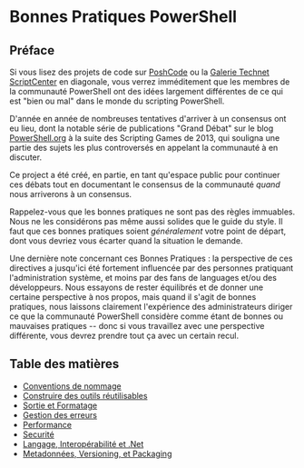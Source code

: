 # Bonnes Pratiques PowerShell

## Préface

Si vous lisez des projets de code sur [PoshCode](https://github.com/PoshCode) ou la [Galerie Technet ScriptCenter](http://gallery.technet.microsoft.com/scriptcenter) en diagonale, vous verrez imméditement que les membres de la communauté PowerShell ont des idées largement différentes de ce qui est "bien ou mal" dans le monde du scripting PowerShell.

D'année en année de nombreuses tentatives d'arriver à un consensus ont eu lieu, dont la notable série de publications "Grand Débat" sur le blog [PowerShell.org](https://powershell.org/?s=great+debate) à la suite des Scripting Games de 2013, qui souligna une partie des sujets les plus controversés en appelant la communauté à en discuter.

Ce project a été créé, en partie, en tant qu'espace public pour continuer ces débats tout en documentant le consensus de la communauté _quand_ nous arriverons à un consensus.

Rappelez-vous que les bonnes pratiques ne sont pas des règles immuables. Nous ne les considérons pas même aussi solides que le guide du style. Il faut que ces bonnes pratiques soient _généralement_ votre point de départ, dont vous devriez vous écarter quand la situation le demande.

Une dernière note concernant ces Bonnes Pratiques : la perspective de ces directives a jusqu'ici été fortement influencée par des personnes pratiquant l'administration système, et moins par des fans de languages et/ou des développeurs. Nous essayons de rester équilibrés et de donner une certaine perspective à nos propos, mais quand il s'agit de bonnes pratiques, nous laissons clairement l'expérience des administrateurs diriger ce que la communauté PowerShell considère comme étant de bonnes ou mauvaises pratiques -- donc si vous travaillez avec une perspective différente, vous devrez prendre tout ça avec un certain recul.

## Table des matières

- [Conventions de nommage](Naming-Conventions.md)
- [Construire des outils réutilisables](Outils-reutilisables.md)
- [Sortie et Formatage](Output-and-Formatting.md)
- [Gestion des erreurs](Gestion-des-erreurs.md)
- [Performance](Performance.md)
- [Securité](Security.md)
- [Langage, Interopérabilité et .Net](Language-Interop-and-.Net.md)
- [Metadonnées, Versioning, et Packaging](Metadata-Versioning-and-Packaging.md)
